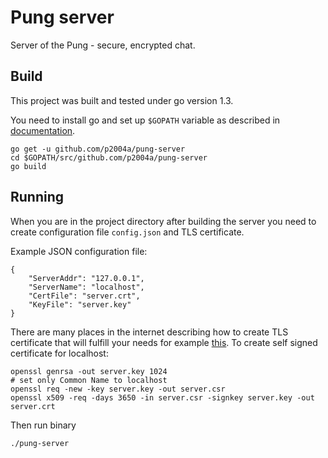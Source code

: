 Pung server
===========

Server of the Pung - secure, encrypted chat.

Build
-----

This project was built and tested under go version 1.3.

You need to install go and set up `$GOPATH` variable as described in
[documentation](https://golang.org/doc/code.html#GOPATH).

    go get -u github.com/p2004a/pung-server
    cd $GOPATH/src/github.com/p2004a/pung-server
    go build

Running
-------

When you are in the project directory after building the server you need to
create configuration file `config.json` and TLS certificate.

Example JSON configuration file:

    {
        "ServerAddr": "127.0.0.1",
        "ServerName": "localhost",
        "CertFile": "server.crt",
        "KeyFile": "server.key"
    }

There are many places in the internet describing how to create TLS certificate
that will fulfill your needs for example
[this](http://www.akadia.com/services/ssh_test_certificate.html). To create
self signed certificate for localhost:

    openssl genrsa -out server.key 1024
    # set only Common Name to localhost
    openssl req -new -key server.key -out server.csr
    openssl x509 -req -days 3650 -in server.csr -signkey server.key -out server.crt

Then run binary

    ./pung-server
